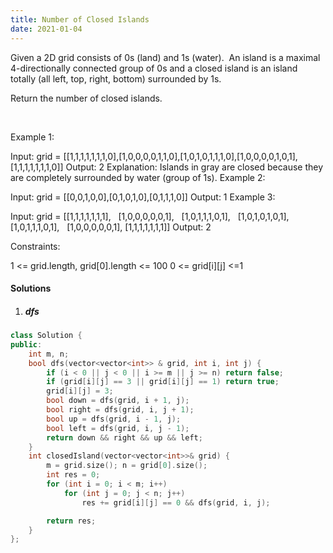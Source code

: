 ```yaml
---
title: Number of Closed Islands
date: 2021-01-04
---
```

Given a 2D grid consists of 0s (land) and 1s (water).  An island is a maximal 4-directionally connected group of 0s and a closed island is an island totally (all left, top, right, bottom) surrounded by 1s.

Return the number of closed islands.

 

Example 1:



Input: grid = [[1,1,1,1,1,1,1,0],[1,0,0,0,0,1,1,0],[1,0,1,0,1,1,1,0],[1,0,0,0,0,1,0,1],[1,1,1,1,1,1,1,0]]
Output: 2
Explanation: 
Islands in gray are closed because they are completely surrounded by water (group of 1s).
Example 2:



Input: grid = [[0,0,1,0,0],[0,1,0,1,0],[0,1,1,1,0]]
Output: 1
Example 3:

Input: grid = [[1,1,1,1,1,1,1],
               [1,0,0,0,0,0,1],
               [1,0,1,1,1,0,1],
               [1,0,1,0,1,0,1],
               [1,0,1,1,1,0,1],
               [1,0,0,0,0,0,1],
               [1,1,1,1,1,1,1]]
Output: 2
 

Constraints:

1 <= grid.length, grid[0].length <= 100
0 <= grid[i][j] <=1

#### Solutions

1. ##### dfs

```cpp
class Solution {
public:
    int m, n;
    bool dfs(vector<vector<int>> & grid, int i, int j) {
        if (i < 0 || j < 0 || i >= m || j >= n) return false;
        if (grid[i][j] == 3 || grid[i][j] == 1) return true;
        grid[i][j] = 3;
        bool down = dfs(grid, i + 1, j);
        bool right = dfs(grid, i, j + 1);
        bool up = dfs(grid, i - 1, j);
        bool left = dfs(grid, i, j - 1);
        return down && right && up && left;
    }
    int closedIsland(vector<vector<int>>& grid) {
        m = grid.size(); n = grid[0].size();
        int res = 0;
        for (int i = 0; i < m; i++)
            for (int j = 0; j < n; j++)
                res += grid[i][j] == 0 && dfs(grid, i, j);

        return res;
    }
};
```